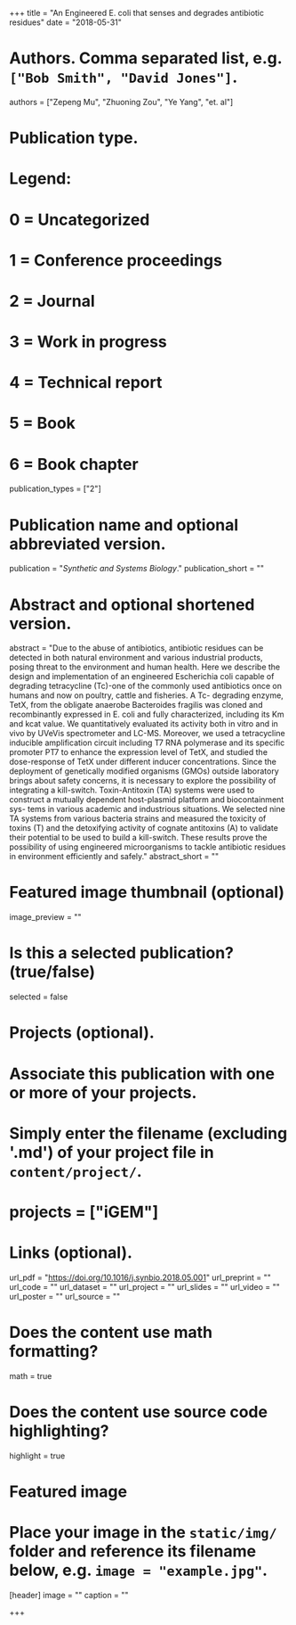 +++
title = "An Engineered E. coli that senses and degrades antibiotic residues"
date = "2018-05-31"

# Authors. Comma separated list, e.g. `["Bob Smith", "David Jones"]`.
authors = ["Zepeng Mu", "Zhuoning Zou", "Ye Yang", "et. al"]

# Publication type.
# Legend:
# 0 = Uncategorized
# 1 = Conference proceedings
# 2 = Journal
# 3 = Work in progress
# 4 = Technical report
# 5 = Book
# 6 = Book chapter
publication_types = ["2"]

# Publication name and optional abbreviated version.
publication = "*Synthetic and Systems Biology*."
publication_short = ""

# Abstract and optional shortened version.
abstract = "Due to the abuse of antibiotics, antibiotic residues can be detected in both natural environment and various industrial products, posing threat to the environment and human health. Here we describe the design and implementation of an engineered Escherichia coli capable of degrading tetracycline (Tc)-one of the commonly used antibiotics once on humans and now on poultry, cattle and fisheries. A Tc- degrading enzyme, TetX, from the obligate anaerobe Bacteroides fragilis was cloned and recombinantly expressed in E. coli and fully characterized, including its Km and kcat value. We quantitatively evaluated its activity both in vitro and in vivo by UVeVis spectrometer and LC-MS. Moreover, we used a tetracycline inducible amplification circuit including T7 RNA polymerase and its specific promoter PT7 to enhance the expression level of TetX, and studied the dose-response of TetX under different inducer concentrations. Since the deployment of genetically modified organisms (GMOs) outside laboratory brings about safety concerns, it is necessary to explore the possibility of integrating a kill-switch. Toxin-Antitoxin (TA) systems were used to construct a mutually dependent host-plasmid platform and biocontainment sys- tems in various academic and industrious situations. We selected nine TA systems from various bacteria strains and measured the toxicity of toxins (T) and the detoxifying activity of cognate antitoxins (A) to validate their potential to be used to build a kill-switch. These results prove the possibility of using engineered microorganisms to tackle antibiotic residues in environment efficiently and safely."
abstract_short = ""

# Featured image thumbnail (optional)
image_preview = ""

# Is this a selected publication? (true/false)
selected = false

# Projects (optional).
#   Associate this publication with one or more of your projects.
#   Simply enter the filename (excluding '.md') of your project file in `content/project/`.
# projects = ["iGEM"]

# Links (optional).
url_pdf = "https://doi.org/10.1016/j.synbio.2018.05.001"
url_preprint = ""
url_code = ""
url_dataset = ""
url_project = ""
url_slides = ""
url_video = ""
url_poster = ""
url_source = ""

# Does the content use math formatting?
math = true

# Does the content use source code highlighting?
highlight = true

# Featured image
# Place your image in the `static/img/` folder and reference its filename below, e.g. `image = "example.jpg"`.
[header]
image = ""
caption = ""

+++

